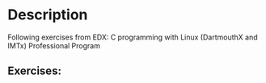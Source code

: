 # Description

Following exercises from EDX: C programming with Linux (DartmouthX and IMTx) Professional Program 

## Exercises: